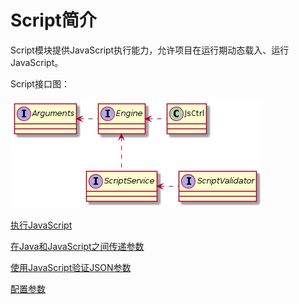 # Script简介

Script模块提供JavaScript执行能力，允许项目在运行期动态载入、运行JavaScript。

Script接口图：

![Script接口图](doc/uml/interface.png "Script接口图")

[执行JavaScript](doc/execute.md)

[在Java和JavaScript之间传递参数](doc/arguments.md)

[使用JavaScript验证JSON参数](doc/validate.md)

[配置参数](src/main/resources/script.tephra.config)